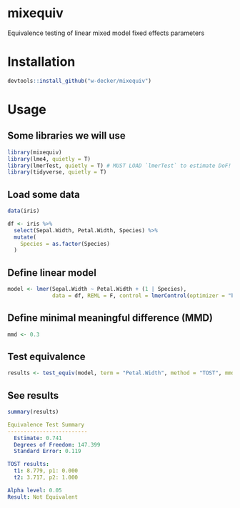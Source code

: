 # mixequiv
Equivalence testing of linear mixed model fixed effects parameters

# Installation
```r
devtools::install_github("w-decker/mixequiv")
```

# Usage

## Some libraries we will use
```r
library(mixequiv)
library(lme4, quietly = T)
library(lmerTest, quietly = T) # MUST LOAD `lmerTest` to estimate DoF!
library(tidyverse, quietly = T)
```

## Load some data
```r
data(iris) 

df <- iris %>%
  select(Sepal.Width, Petal.Width, Species) %>%
  mutate(
    Species = as.factor(Species)
  )
```

## Define linear model
```r
model <- lmer(Sepal.Width ~ Petal.Width + (1 | Species), 
              data = df, REML = F, control = lmerControl(optimizer = "bobyqa"))
```

## Define minimal meaningful difference (MMD)
```r
mmd <- 0.3
```

## Test equivalence
```r
results <- test_equiv(model, term = "Petal.Width", method = "TOST", mmd = mmd)
```

## See results
```r
summary(results)
```
```yaml
Equivalence Test Summary
-------------------------
  Estimate: 0.741
  Degrees of Freedom: 147.399
  Standard Error: 0.119

TOST results:
  t1: 8.779, p1: 0.000
  t2: 3.717, p2: 1.000

Alpha level: 0.05 
Result: Not Equivalent 
```